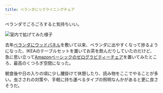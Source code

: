 ```yaml
---
title: ベランダにリクライニングチェア
---
```

ベランダでごろごろすると気持ちいい。

![](https://lh3.googleusercontent.com/docs/ADP-6oG7WYRn4JO0QNX8Z9cimeOsq5KbOCnMWjF906DB4Rv2iw5rP7cI6gnIuI1ubIAJjsstciMgZbTzr0Az14E96QZIqgPiaMteYZxRu8M3s0VaS1O0oxlcKLw3PJqp2cNWL7LbGAmbsNfKFh8Vz3Xqt9QdYo0WsCidBaBYeEywKzhBKK4tg3Sh60x_vBAM4A9rxEsrE2f8KMAhVpgp0x8JZH5j4z4Xvgqco34jK9W_Q_STUGE15ua4JaZrSdjlzemRAhTlDHUmRaxTXNcLJ5TUptAm0naM7BwyNKw2W42W0YcRNLQseeO3R8CssNZw236sPMYKkRtvfCzAz607XB_lPVGawXtlPwEKjccueCbSMjfvOYDumhfTrVhqwbceGtLpa_MJq-8Q5qlZTRa-a9VIu60RZYQnUvXAkViu-mkQEsgyHG9PuESOx9cV3pymOYQhU-gZe9uXaeNfo-6M73vLZLc5DWy9aaqCh2ek8D7xHT-OTG-wth21cNBT8g5q_1pQCYQoGG9dQG3NNrudLpD-hPH3yOPdaIJNidK26JQlXauQDXaQczXvfvBGMIsGUpmW61fef-sLHkS7KbWwrkl2G7FOJQi9_YpZPghNjxoOss0uLy2synZKyoaUKlcWgv-Kqkh81mtaA3_x20vQ_iE64Ppe3Z-R7eNzkvERGC7IkJTDbQ1bLTQzoRm-Agq0iuZmoffyvEJHQA7ervqG6tTHYG_t7wEUW1DRO944ttkWpdg3CF355k5o93lgX5I60_g-vE1D-0oJMj3ImtXhunHdRgSZxs7XAuNC66eSufX1adUx2MsLiWIa_W0yfLIdh1hdggatyCpb31DRozFbjnsqUWJmF6HvfuiirqHZWZnjbg8stfErzmyU56UX7WQ9dA_Zm3_9sIUB79uvzXTguaH5Cv4TyAoNlqoM1sPFxXZsP32SKCfMQ09_WBmzTz5uivoE7tOMw8FmU0gVIQSYrOXQZTm3Ul-7kOx2lsU0i9yC4mxViDsPj1WEULDuCeC7xZSul_1Ln94jq-_hX2QyiXF1io0A4e975hR-SImXXbg6w18Pi65T9_hjB425pIpXiPay6WcBosMIsL8zmzmRj-IoJ9bWf3TQTBS7Xw8u93GLi0GSYs2ffQIn0dzb6oWhIs_GDZZM3HXISWE0n6VlW8i8pJbN7yiNvMB7aJ1QU3MoveOcwT8Bf4-K3H_auVHSQVL8RSyxDX-gZWXwjq1W34K_qQMQk23l-wJj5tUZ4bUpetb1l9rZ "室内で拡げてみた様子")

去年[ベランダにウッドパネル](https://r7kamura.com/articles/2021-09-30-wood-panel)を敷いて以来、ベランダに出やすくなって捗るようになった、IKEAのテーブルセットを置いてお茶を飲んだりしていたのだけど、急に思い立って[Amazonベーシックのゼログラビティーチェア](https://www.amazon.co.jp/dp/B0716DKHS1)を置いてみたところ、最高のくつろぎ空間になった。

朝食後や日の入りの頃に少し腰掛けて休憩したり、読み物をここでやることが多い。虫さされの対策や、手軽に持ち運べるタイプの照明なんかがあると更に良さそうだ。
